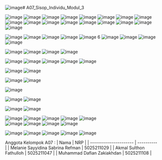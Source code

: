 ![image](https://github.com/Rencist/A07_Sisop_Individu_Modul_3/assets/91055469/9cbaacfd-d3ed-45df-b8df-ddd289118b55)# A07_Sisop_Individu_Modul_3

![image](https://github.com/Rencist/A07_Sisop_Individu_Modul_3/assets/91055469/91c7d381-789c-48f6-8935-5404f6e433a4)
![image](https://github.com/Rencist/A07_Sisop_Individu_Modul_3/assets/91055469/41158695-cea9-4a36-83e2-f5c9b80434df)
![image](https://github.com/Rencist/A07_Sisop_Individu_Modul_3/assets/91055469/a64921ce-d08f-4031-99a9-687cd910e0ba)
![image](https://github.com/Rencist/A07_Sisop_Individu_Modul_3/assets/91055469/e1564b5b-c6b2-487f-b155-9ad2cceaea83)
![image](https://github.com/Rencist/A07_Sisop_Individu_Modul_3/assets/91055469/dddf5292-5b43-402b-8c94-f356936ddbbe)
![image](https://github.com/Rencist/A07_Sisop_Individu_Modul_3/assets/91055469/98855fec-b7e7-4b97-b1e5-4380321e486b)
![image](https://github.com/Rencist/A07_Sisop_Individu_Modul_3/assets/91055469/36c6402b-2862-46fb-951e-6dd7796e96e8)
![image](https://github.com/Rencist/A07_Sisop_Individu_Modul_3/assets/91055469/173fae9d-c7a7-4852-8078-ce64c5faa3d6)
![image](https://github.com/Rencist/A07_Sisop_Individu_Modul_3/assets/91055469/bdefd02d-fedc-4113-bff7-68a51aefb20d)
![image](https://github.com/Rencist/A07_Sisop_Individu_Modul_3/assets/91055469/528ab8e9-44be-4806-bfad-61c5107ca117)
![image](https://github.com/Rencist/A07_Sisop_Individu_Modul_3/assets/91055469/66a3c799-85ef-4697-a9a5-a87ce36db2de)
![image](https://github.com/Rencist/A07_Sisop_Individu_Modul_3/assets/91055469/1183ce80-b329-43da-a33f-e3b090f847fe)
![image](https://github.com/Rencist/A07_Sisop_Individu_Modul_3/assets/91055469/a35539a9-4ec5-40d4-a80d-b61a976bfc32)
![image](https://github.com/Rencist/A07_Sisop_Individu_Modul_3/assets/91055469/49fff87b-61df-482b-bd18-4295c943f661)
![image](https://github.com/Rencist/A07_Sisop_Individu_Modul_3/assets/91055469/f6412e36-3514-41f8-9e14-0b40f5617eb9)
![image](https://github.com/Rencist/A07_Sisop_Individu_Modul_3/assets/91055469/54127cfb-e9c1-4860-8ad4-56a93cf1949f)
![image](https://github.com/Rencist/A07_Sisop_Individu_Modul_3/assets/91055469/49fe6456-c0d1-440b-9e10-ad22bbc97c16)


![image](https://github.com/Rencist/A07_Sisop_Individu_Modul_3/assets/91055469/fbbb5881-9063-417c-9922-a139a8874d85)
![image](https://github.com/Rencist/A07_Sisop_Individu_Modul_3/assets/91055469/3498b659-eb96-4c30-a3ac-287ec69a7b27)
![image](https://github.com/Rencist/A07_Sisop_Individu_Modul_3/assets/91055469/a3a4e14d-5e07-46cc-8da7-ad774702b8ec)
![image](https://github.com/Rencist/A07_Sisop_Individu_Modul_3/assets/91055469/99eb451f-7f44-49f6-9a88-48fa5bedabbc)
![image](https://github.com/Rencist/A07_Sisop_Individu_Modul_3/assets/91055469/5049f067-7152-4373-9c0c-f8225f014bb4)
6
![image](https://github.com/Rencist/A07_Sisop_Individu_Modul_3/assets/91055469/5536a411-1f4b-4021-b458-df2c095369b3)
![image](https://github.com/Rencist/A07_Sisop_Individu_Modul_3/assets/91055469/7137b257-2f25-482d-8ce7-406cb715915f)
![image](https://github.com/Rencist/A07_Sisop_Individu_Modul_3/assets/91055469/6cf265da-550f-4e4a-9506-74d7ee2a59ea)
![image](https://github.com/Rencist/A07_Sisop_Individu_Modul_3/assets/91055469/7ab9a013-b81b-443b-9696-93500f079c7e)

![image](https://github.com/Rencist/A07_Sisop_Individu_Modul_3/assets/91055469/4623e595-8739-4077-a7ed-6f9f235674b4)
![image](https://github.com/Rencist/A07_Sisop_Individu_Modul_3/assets/91055469/bad840c6-c3bd-453d-8bb4-65c745225d3c)
![image](https://github.com/Rencist/A07_Sisop_Individu_Modul_3/assets/91055469/c60c3aae-73e8-4c4b-a292-bfe13f514b3a)
![image](https://github.com/Rencist/A07_Sisop_Individu_Modul_3/assets/91055469/771ab14f-261f-4e95-8d04-fe89e2b8749c)

![image](https://github.com/Rencist/A07_Sisop_Individu_Modul_3/assets/91055469/75ab3c49-5aee-4699-ac74-cef5a2e61dd0)
![image](https://github.com/Rencist/A07_Sisop_Individu_Modul_3/assets/91055469/f84e8741-43eb-447c-95de-e2be1a6a1466)
![image](https://github.com/Rencist/A07_Sisop_Individu_Modul_3/assets/91055469/2a155da3-af44-479f-9391-68effdde65a9)
![image](https://github.com/Rencist/A07_Sisop_Individu_Modul_3/assets/91055469/b4d6b2df-9780-4558-a5c8-979e850d5b8c)
![image](https://github.com/Rencist/A07_Sisop_Individu_Modul_3/assets/91055469/ebe8734b-cb7a-4967-9537-3e9e380e244f)

![image](https://github.com/Rencist/A07_Sisop_Individu_Modul_3/assets/91055469/18acb028-8054-48a9-843c-5df0dad76606)
![image](https://github.com/Rencist/A07_Sisop_Individu_Modul_3/assets/91055469/1e1cd0e0-d249-4da8-b73a-44cb717f819c)

![image](https://github.com/Rencist/A07_Sisop_Individu_Modul_3/assets/91055469/26019a05-b50a-4c18-b2c3-4a2b0dbd23e0)
![image](https://github.com/Rencist/A07_Sisop_Individu_Modul_3/assets/91055469/08f79a42-174d-4f0b-8df3-2cd928fa7280)

![image](https://github.com/Rencist/A07_Sisop_Individu_Modul_3/assets/91055469/c7300398-f07f-4805-87cd-7e23ce468a06)

![image](https://github.com/Rencist/A07_Sisop_Individu_Modul_3/assets/91055469/98105205-6bff-4c6b-bf64-7a0401a35fb9)
![image](https://github.com/Rencist/A07_Sisop_Individu_Modul_3/assets/91055469/4589285f-6060-49c0-a6bb-2e1c1c4182a0)

![image](https://github.com/Rencist/A07_Sisop_Individu_Modul_3/assets/91055469/eeb2bdec-bc1f-4d48-b401-4eb6766668eb)
![image](https://github.com/Rencist/A07_Sisop_Individu_Modul_3/assets/91055469/decf5d8c-3978-41d4-bdf6-29e0e40035b3)

![image](https://github.com/Rencist/A07_Sisop_Individu_Modul_3/assets/91055469/d8920198-0c22-43de-8b9f-5a8787346a0c)
![image](https://github.com/Rencist/A07_Sisop_Individu_Modul_3/assets/91055469/6ad74f0b-2cc7-4b6f-a67c-baed65c5ad45)
![image](https://github.com/Rencist/A07_Sisop_Individu_Modul_3/assets/91055469/3a5409ca-b08f-4f0a-9b41-1af7c7dfa6d4)
![image](https://github.com/Rencist/A07_Sisop_Individu_Modul_3/assets/91055469/826a14f3-008c-4a03-913c-f6dcdf6b1b5b)
![image](https://github.com/Rencist/A07_Sisop_Individu_Modul_3/assets/91055469/e813d477-ebd2-49ce-9a37-a891894315f0)  
![image](https://github.com/Rencist/A07_Sisop_Individu_Modul_3/assets/91055469/5863584b-e70d-4f6f-a43e-1a9c6d3b526e)
![image](https://github.com/Rencist/A07_Sisop_Individu_Modul_3/assets/91055469/eed75838-c10a-4164-89ed-e685f9620f9f)
![image](https://github.com/Rencist/A07_Sisop_Individu_Modul_3/assets/91055469/1194580e-afac-41fa-91c9-4c9a3aea0303)
![image](https://github.com/Rencist/A07_Sisop_Individu_Modul_3/assets/91055469/c4e32ffc-46b6-4295-ad66-4899fca1fc9e)

![image](https://github.com/Rencist/A07_Sisop_Individu_Modul_3/assets/91055469/7be3407e-8193-4963-8862-e9890abef9c6)
![image](https://github.com/Rencist/A07_Sisop_Individu_Modul_3/assets/91055469/986c0922-f9f2-470d-a307-d6ea1200b14c)
![image](https://github.com/Rencist/A07_Sisop_Individu_Modul_3/assets/91055469/9e95ea83-5ebe-41cd-8909-00ec8e27d176)
![image](https://github.com/Rencist/A07_Sisop_Individu_Modul_3/assets/91055469/b56cd5a1-dfbe-48e7-92e0-770289bc630c)
![image](https://github.com/Rencist/A07_Sisop_Individu_Modul_3/assets/91055469/a88e46b7-e668-48d9-a602-7d1480657a98)











Anggota Kelompok A07 :
| Nama | NRP |
| ---------------------- | ---------- |
| Melanie Sayyidina Sabrina Refman | 5025211029 |
| Akmal Sulthon Fathulloh | 5025211047 |
| Muhammad Dafian Zakiakhdan | 5025211108 |
